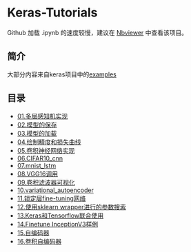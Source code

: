 # Keras-Tutorials

Github 加载 .ipynb 的速度较慢，建议在 [Nbviewer](http://nbviewer.ipython.org/github/xingkongliang/Keras-Tutorials) 中查看该项目。

## 简介
大部分内容来自keras项目中的[examples](https://github.com/fchollet/keras/tree/master/examples)

## 目录

- [01.多层感知机实现](01.mnist_mpl.ipynb)
- [02.模型的保存](02.save_model.ipynb)
- [03.模型的加载](03.load_model.ipynb)
- [04.绘制精度和损失曲线](04.plot_acc_loss.ipynb)
- [05.卷积神经网络实现](05.mnist_cnn.ipynb)
- [06.CIFAR10_cnn](06.cifar10_cnn.ipynb)
- [07.mnist_lstm](07.mnist_lstm.ipynb)
- [08.VGG16调用](08.vgg-16.ipynb)
- [09.卷积滤波器可视化](09.conv_filter_visualization.ipynb)
- [10.variational_autoencoder](10.variational_autoencoder.ipynb)
- [11.锁定层fine-tuning网络](11.mnist_transfer_cnn.ipynb)
- [12.使用sklearn wrapper进行的参数搜索](12.mnist_sklearn_wrapper.ipynb)
- [13.Keras和Tensorflow联合使用](13.Keras_with_tensorflow.ipynb)
- [14.Finetune InceptionV3样例](14.finetune_InceptionV3.ipynb)
- [15.自编码器](15.autoencoder.ipynb)
- [16.卷积自编码器](16.Convolutional_autoencoder.ipynb)



